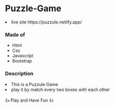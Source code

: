 # Puzzle-Game

<li>live site<//li> https://puzzule.netlify.app/

### Made of

* Html
* Css
* Javascript
* Bootstrap

### Description 

<li>This is a Puzzule Game<//li>
<li>play it by match every two boxes with each other<//li><br /><br />
👍 Play and Have Fun 👍



